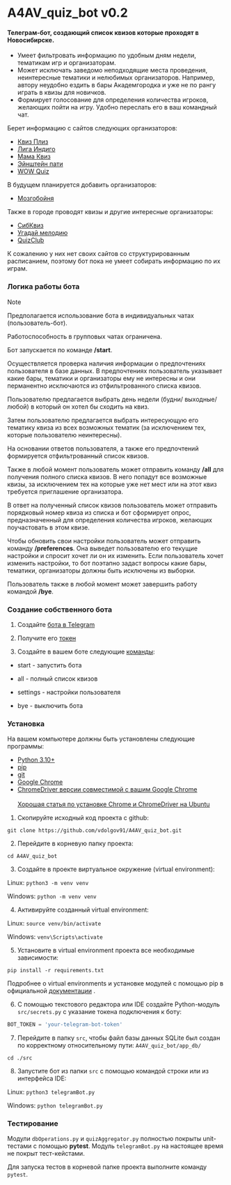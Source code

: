 # A4AV_quiz_bot v0.2
#### Телеграм-бот, создающий список квизов которые проходят в Новосибирске.
* Умеет фильтровать информацию по удобным дням недели, тематикам игр и организаторам.
* Может исключать заведомо неподходящие места проведения, неинтересные тематики и нелюбимых организаторов.
Например, автору неудобно ездить в бары Академгородка и уже не по рангу играть в квизы для новичков.
* Формирует голосование для определения количества игроков, желающих пойти на игру. Удобно переслать его в ваш
командный чат.

Берет информацию с сайтов следующих организаторов:
* [Квиз Плиз](https://nsk.quizplease.ru/schedule)
* [Лига Индиго](https://ligaindigo.ru/novosibirsk)
* [Мама Квиз](https://nsk.mamaquiz.ru/)
* [Эйнштейн пати](https://nsk.albertparty.ru/schedule)
* [WOW Quiz](https://nsk.wowquiz.ru/)

В будущем планируется добавить организаторов:
* [Мозгобойня](https://rudagames.com/novosibirsk)

Также в городе проводят квизы и другие интересные организаторы:
* [СибКвиз](https://vk.com/sibquiz)
* [Угадай мелодию](https://vk.com/um_nsk)
* [QuizClub](https://vk.com/quizclubnsk)

К сожалению у них нет своих сайтов со структурированным расписанием, поэтому бот пока не умеет собирать информацию
по их играм.

### Логика работы бота
> [!NOTE] 
> Предполагается использование бота в индивидуальных чатах (пользователь-бот). 
> 
> Работоспособность в групповых чатах ограничена.


Бот запускается по команде **/start**.

Осуществляется проверка наличия информации о предпочтениях пользователя в базе данных. В предпочтениях пользователь 
указывает какие бары, тематики и организаторы ему не интересны и они перманентно исключаются из отфильтрованного списка 
квизов.

Пользователю предлагается выбрать день недели (будни/ выходные/ любой) в который он хотел бы сходить на квиз.

Затем пользователю предлагается выбрать интересующую его тематику квиза из всех возможных тематик (за исключением тех, 
которые пользователю неинтересны).

На основании ответов пользователя, а также его предпочтений формируется отфильтрованный список квизов.

Также в любой момент пользователь может отправить команду **/all** для получения полного списка квизов. 
В него попадут все возможные квизы, за исключением тех на которые уже нет мест или на этот квиз требуется приглашение 
организатора.

В ответ на полученный список квизов пользователь может отправить порядковый номер квиза из списка и бот сформирует 
опрос, предназначенный для определения количества игроков, желающих поучастовать в этом квизе.

Чтобы обновить свои настройки пользователь может отправить команду **/preferences**. Она выведет пользователю его 
текущие настройки и спросит хочет ли он их изменить. Если пользователь хочет изменить настройки, то бот поэтапно 
задаст вопросы какие бары, тематики, организаторы должны быть исключены из выборки.

Пользователь также в любой момент может завершить работу командой **/bye**.

### Создание собственного бота
1. Создайте [бота в Telegram](https://core.telegram.org/bots/features#creating-a-new-bot)

2. Получите его [токен](https://core.telegram.org/bots/tutorial#obtain-your-bot-token)

3. Создайте в вашем боте следующие [команды](https://core.telegram.org/bots/tutorial#executing-commands):

- start - запустить бота

- all - полный список квизов

- settings - настройки пользователя

- bye - выключить бота

### Установка
На вашем компьютере должны быть установлены следующие программы:
- [Python 3.10+](https://www.python.org/downloads/)
- [pip](https://pip.pypa.io/en/stable/installation/)
- [git](https://git-scm.com/book/en/v2/Getting-Started-Installing-Git)
- [Google Chrome](https://www.google.com/chrome/)
- [ChromeDriver версии совместимой с вашим Google Chrome](https://chromedriver.chromium.org/downloads)
<br></br>[Хорошая статья по установке Chrome и ChromeDriver на Ubuntu](https://skolo.online/documents/webscrapping/)

1. Скопируйте исходный код проекта с github:
```
git clone https://github.com/vdolgov91/A4AV_quiz_bot.git
```

2. Перейдите в корневую папку проекта:
```
cd A4AV_quiz_bot
```

3. Создайте в проекте виртуальное окружение (virtual environment):

Linux: `python3 -m venv venv`

Windows: `python -m venv venv`

4. Активируйте созданный virtual environment:

Linux: `source venv/bin/activate`

Windows: `venv\Scripts\activate`

5. Установите в virtual environment проекта все необходимые зависимости: 
```
pip install -r requirements.txt
```

Подробнее о virtual environments и установке модулей с помощью pip в официальной 
[документации](https://packaging.python.org/en/latest/guides/installing-using-pip-and-virtual-environments/) .

6. С помощью текстового редактора или IDE создайте Python-модуль `src/secrets.py` с указание токена подключения к боту:
```python
BOT_TOKEN = 'your-telegram-bot-token'
```

7. Перейдите в папку `src`, чтобы файл базы данных SQLite был создан по корректному относительному пути: 
`A4AV_quiz_bot/app_db/`
```
cd ./src
```

8. Запустите бот из папки `src` с помощью командой строки или из интерфейса IDE:

Linux: `python3 telegramBot.py`

Windows: `python telegramBot.py`

### Тестирование
Модули `dbOperations.py` и `quizAggregator.py` полностью покрыты unit-тестами с помощью **pytest**.
Модуль `telegramBot.py` на настоящее время не покрыт тест-кейстами.

Для запуска тестов в корневой папке проекта выполните команду `pytest`.
